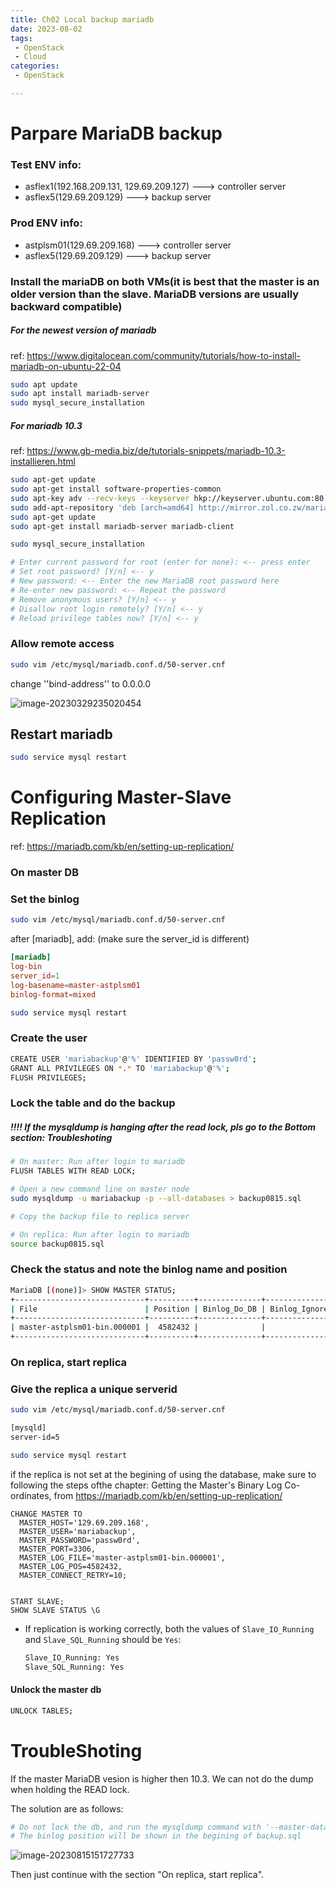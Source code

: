 ```yaml
---
title: Ch02 Local backup mariadb
date: 2023-08-02
tags:
 - OpenStack
 - Cloud
categories:
 - OpenStack

---
```




# Parpare MariaDB backup

### Test ENV info:

+ asflex1(192.168.209.131, 129.69.209.127) ---> controller server 
+ asflex5(129.69.209.129) ---> backup server



### Prod ENV info:

+ astplsm01(129.69.209.168) ---> controller server 
+ asflex5(129.69.209.129) ---> backup server



### Install the mariaDB on both VMs(it is best that the master is an older version than the slave. MariaDB versions are usually backward compatible)

##### For the newest version of mariadb

ref: https://www.digitalocean.com/community/tutorials/how-to-install-mariadb-on-ubuntu-22-04

```sh
sudo apt update
sudo apt install mariadb-server
sudo mysql_secure_installation
```



##### For mariadb 10.3

ref: https://www.gb-media.biz/de/tutorials-snippets/mariadb-10.3-installieren.html

```sh
sudo apt-get update
sudo apt-get install software-properties-common
sudo apt-key adv --recv-keys --keyserver hkp://keyserver.ubuntu.com:80 0xF1656F24C74CD1D8
sudo add-apt-repository 'deb [arch=amd64] http://mirror.zol.co.zw/mariadb/repo/10.3/ubuntu bionic main'
sudo apt-get update
sudo apt-get install mariadb-server mariadb-client
```

```sh
sudo mysql_secure_installation

# Enter current password for root (enter for none): <-- press enter
# Set root password? [Y/n] <-- y
# New password: <-- Enter the new MariaDB root password here
# Re-enter new password: <-- Repeat the password
# Remove anonymous users? [Y/n] <-- y
# Disallow root login remotely? [Y/n] <-- y
# Reload privilege tables now? [Y/n] <-- y
```





### Allow remote access

```sh
sudo vim /etc/mysql/mariadb.conf.d/50-server.cnf
```

change ''bind-address'' to 0.0.0.0

![image-20230329235020454](https://markdown-1301334775.cos.eu-frankfurt.myqcloud.com/image-20230329235020454.png)



## Restart mariadb

```sh
sudo service mysql restart
```



# Configuring Master-Slave Replication

ref: https://mariadb.com/kb/en/setting-up-replication/

### On master DB

### Set the binlog

```sh
sudo vim /etc/mysql/mariadb.conf.d/50-server.cnf
```

after [mariadb], add: (make sure the server_id is different)

```cnf
[mariadb]
log-bin
server_id=1
log-basename=master-astplsm01
binlog-format=mixed
```

```sh
sudo service mysql restart
```

### Create the user

```sh
CREATE USER 'mariabackup'@'%' IDENTIFIED BY 'passw0rd';
GRANT ALL PRIVILEGES ON *.* TO 'mariabackup'@'%';
FLUSH PRIVILEGES;
```



### Lock the table and do the backup

##### !!!! If the mysqldump is hanging after the read lock, pls go to the Bottom section: Troubleshoting

```sh
# On master: Run after login to mariadb
FLUSH TABLES WITH READ LOCK;

# Open a new command line on master node
sudo mysqldump -u mariabackup -p --all-databases > backup0815.sql

# Copy the backup file to replica server

# On replica: Run after login to mariadb
source backup0815.sql
```



### Check the status and note the binlog name and position

```sh
MariaDB [(none)]> SHOW MASTER STATUS;
+-----------------------------+----------+--------------+------------------+
| File                        | Position | Binlog_Do_DB | Binlog_Ignore_DB |
+-----------------------------+----------+--------------+------------------+
| master-astplsm01-bin.000001 |  4582432 |              |                  |
+-----------------------------+----------+--------------+------------------+

```







### On replica, start replica

### Give the replica a unique serverid

```sh
sudo vim /etc/mysql/mariadb.conf.d/50-server.cnf
```



```sh
[mysqld]
server-id=5
```





```sh
sudo service mysql restart
```



if the replica is not set at the begining of using the database, make sure to following the steps ofthe chapter: Getting the Master's Binary Log Co-ordinates, from https://mariadb.com/kb/en/setting-up-replication/

```mysql
CHANGE MASTER TO
  MASTER_HOST='129.69.209.168',
  MASTER_USER='mariabackup',
  MASTER_PASSWORD='passw0rd',
  MASTER_PORT=3306,
  MASTER_LOG_FILE='master-astplsm01-bin.000001',
  MASTER_LOG_POS=4582432,
  MASTER_CONNECT_RETRY=10;
  

START SLAVE;
SHOW SLAVE STATUS \G
```

- If replication is working correctly, both the values of `Slave_IO_Running` and `Slave_SQL_Running` should be `Yes`:

  ```sh
  Slave_IO_Running: Yes
  Slave_SQL_Running: Yes
  ```



#### Unlock the master db

```sh
UNLOCK TABLES;
```





# TroubleShoting

If the master MariaDB vesion is higher then 10.3. We can not do the dump when holding the READ lock. 

The solution are as follows:

```sh
# Do not lock the db, and run the mysqldump command with '--master-data'
# The binlog position will be shown in the begining of backup.sql
```

![image-20230815151727733](https://markdown-1301334775.cos.eu-frankfurt.myqcloud.com/image-20230815151727733.png)



Then just continue with the section "On replica, start replica".





